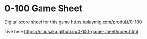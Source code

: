 # 0-100 Game Sheet

Digital score sheet for this game https://playmig.com/produkt/0-100

Live here https://mousaka.github.io/0-100-game-sheet/index.html